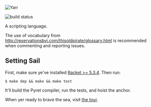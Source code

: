 ![Yarr](https://raw.github.com/brownplt/pyret-lang/master/img/pyret-banner.png)

![build status](https://travis-ci.org/brownplt/pyret-lang.png)

A scripting language.

The use of vocabulary from
http://reservationsbvi.com/thisoldpirate/glossary.html is recommended
when commenting and reporting issues.

Setting Sail
------------

First, make sure ye've installed [Racket >= 5.3.4](http://racket-lang.org). Then run:

    $ make dep && make && make test

It'll build the Pyret compiler, run the tests, and hoist the
anchor.

When yer ready to brave the sea, visit [the tour](http://pyret.org/tour/).

